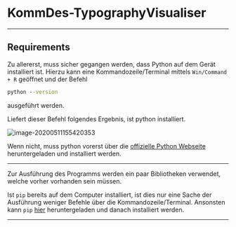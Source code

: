 # KommDes-TypographyVisualiser

---

## Requirements

Zu allererst, muss sicher gegangen werden, dass Python auf dem Gerät installiert ist.
Hierzu kann eine Kommandozeile/Terminal mittels `Win/Command + R` geöffnet und der Befehl

````` cmd
python --version
`````

ausgeführt werden.

Liefert dieser Befehl folgendes Ergebnis, ist python installiert.

![image-20200511155420353](https://github.com/L30N74/KommDes-TypographyVisualiser/blob/master/TypographyVisualiser/ressources/python%20install%20verification.jpg)

Wenn nicht, muss python vorerst über die [offizielle Python Webseite][1] heruntergeladen und installiert werden.

---

Zur Ausführung des Programms werden ein paar Bibliotheken verwendet, welche vorher vorhanden sein müssen.

Ist `pip` bereits auf dem Computer installiert, ist dies nur eine Sache der Ausführung weniger Befehle über die Kommandozeile/Terminal.
Ansonsten kann  `pip` [hier][2] heruntergeladen und danach installiert werden.

<Bibliotheken hier>

---



[1]: https://www.python.org/downloads/
[2]: https://pypi.org/project/pip/
